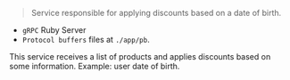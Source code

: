 > Service responsible for applying discounts based on a date of birth.

* `gRPC` Ruby Server
* `Protocol buffers` files at `./app/pb`.

This service receives a list of products and applies discounts based on some information. Example: user date of birth.